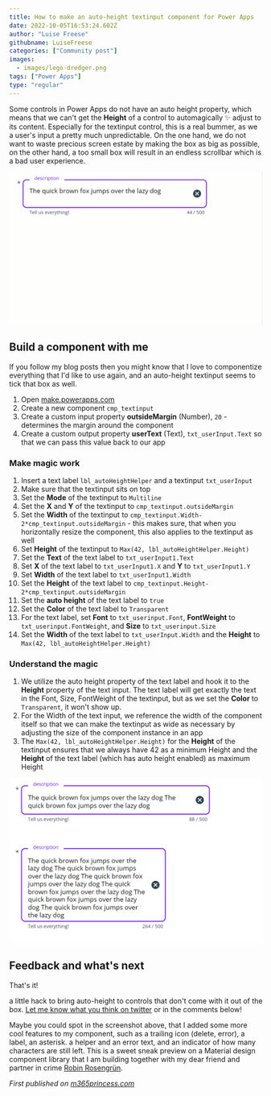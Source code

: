 ```yaml
---
title: How to make an auto-height textinput component for Power Apps
date: 2022-10-05T16:53:24.602Z
author: "Luise Freese"
githubname: LuiseFreese
categories: ["Community post"]
images:
  - images/lego-dredger.png
tags: ["Power Apps"]
type: "regular"
---
```



Some controls in Power Apps do not have an auto height property, which means that we can't get the **Height** of a control to automagically ✨ adjust to its content. Especially for the textinput control, this is a real bummer, as we a user's input a pretty much unpredictable. On the one hand, we do not want to waste precious screen estate by making the box as big as possible, on the other hand, a too small box will result in an endless scrollbar which is a bad user experience.

![gif of autoheight textinput](images/textinputauto.gif)

## Build a component with me

If you follow my blog posts then you might know that I love to componentize everything that I'd like to use again, and an auto-height textinput seems to tick that box as well.

1. Open [make.powerapps.com](https://make.powerapps.com)
2. Create a new component `cmp_textinput`
3. Create a custom input property **outsideMargin** (Number), `20` - determines the margin around the component
4. Create a custom output property **userText** (Text), `txt_userInput.Text` so that we can pass this value back to our app

### Make magic work

1. Insert a text label `lbl_autoHeightHelper` and a textinput `txt_userInput`
2. Make sure that the textinput sits on top
3. Set the **Mode** of the textinput to `Multiline`
4. Set the **X** and **Y** of the textinput to `cmp_textinput.outsideMargin`
5. Set the **Width** of the textinput to `cmp_textinput.Width-2*cmp_textinput.outsideMargin` - this makes sure, that when you horizontally resize the component, this also applies to the textinput as well
6. Set **Height** of the textinput to `Max(42, lbl_autoHeightHelper.Height)`
7. Set the **Text** of the text label to `txt_userInput1.Text`
8. Set **X** of the text label to `txt_userInput1.X` and **Y** to `txt_userInput1.Y`
9. Set **Width** of the text label to `txt_userInput1.Width`
10. Set the **Height** of the text label to `cmp_textinput.Height-2*cmp_textinput.outsideMargin`
11. Set the **auto height** of the text label to `true`
12. Set the **Color** of the text label to `Transparent`
13. For the text label, set **Font** to  `txt_userinput.Font`, **FontWeight** to `txt_userinput.FontWeight`, and **Size** to `txt_userinput.Size`
14. Set the **Width** of the text label to `txt_userInput.Width` and the **Height** to `Max(42, lbl_autoHeightHelper.Height)`

### Understand the magic

1. We utilize the auto height property of the text label and hook it to the **Height** property of the text input. The text label will get exactly the text in the Font, Size, FontWeight of the textinput, but as we set the **Color** to `Transparent`, it won't show up.
2. For the Width of the text input, we reference the width of the component itself so that we can make the textinput as wide as necessary by adjusting the size of the component instance in an app
3. The `Max(42, lbl_autoHeightHelper.Height)` for the **Height** of the textinput ensures that we always have 42 as a minimum Height and the **Height** of the text label (which has auto height enabled) as maximum Height

![auto height textinput component](images/textinputautoheight.png)

## Feedback and what's next

That's it!

a little hack to bring auto-height to controls that don't come with it out of the box. [Let me know what you think on twitter](https://twitter.com/LuiseFreese/status/1578056178323570694) or in the comments below!

Maybe you could spot in the screenshot above, that I added some more cool features to my component, such as a trailing icon (delete, error), a label, an asterisk. a helper and an error text, and an indicator of how many characters are still left. This is a sweet sneak preview on a Material design component library that I am building together with my dear friend and partner in crime [Robin Rosengrün](https://twitter.com/power_r2).

*First published on [m365princess.com](https://m365princess.com)*
